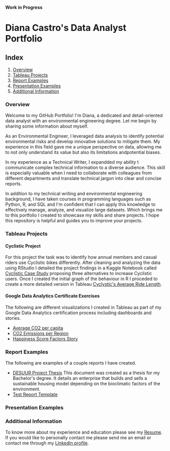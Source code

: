 **Work in Progress**
# Diana Castro's Data Analyst Portfolio
## Index
1. [Overview](https://github.com/Diana-Castro/diana-castro.github.io/blob/main/README.md#overview)
3. [Tableau Projects](https://github.com/Diana-Castro/diana-castro.github.io/blob/main/README.md#tableau-projects)
4. [Report Examples](https://github.com/Diana-Castro/diana-castro.github.io/blob/main/README.md#report-rxamples)
5. [Presentation Examples](https://github.com/Diana-Castro/diana-castro.github.io/blob/main/README.md#presentation-examples)
6. [Additional Information](https://github.com/Diana-Castro/diana-castro.github.io/blob/main/README.md#additional-information)
### Overview
Welcome to my GitHub Portfolio! I'm Diana, a dedicated and detail-oriented data analyst with an environmental engineering degree. Let me begin by sharing some information about myself. 

As an Environmental Engineer, I leveraged data analysis to identify potential environmental risks and develop innovative solutions to mitigate them. My experience in this field gave me a unique perspective on data, allowing me to not only understand its value but also its limitations andpotential biases.

In my experience as a Technical Writer, I expandded my ability t communicate complex technical information to a diverse audience. This skill is especially valuable when I need to collaborate with colleagues from different departments and translate technical jargon into clear and concise reports.

In addition to my technical writing and environmental engineering background, I have taken courses in programming languages such as Python, R, and SQL and I'm confident that I can apply this knowledge to effectively manage, analyze, and visualize large datasets. Which brings me to this portfolio I created to showcase my skills and share projects. I hope this repository is helpful and guides you to improve your projects.

### Tableau Projects

#### Cyclistic Project

For this project the task was to identify how annual members and casual riders use Cyclistic bikes differently. After cleaning and analyzing the data using RStudio I detailed the project findings in a Kaggle Notebook called [Cyclistic Case Study](https://www.kaggle.com/code/dianacastroa/cyclistic-case-study) proposing three alternatives to increase Cyclistic users. Once I created the initial graph of the behaviour in R I proceded to create a more detailed version in Tableau [Cyclystic's Average Ride Length](https://public.tableau.com/app/profile/diana.castro3685/viz/Cyclisticsaverageridelength/Dashboard1).

#### Google Data Analytics Certificate Exercises

The following are different visualizations I created in Tableau as part of my Google Data Analytics certification process including dashboards and stories. 
* [Average CO2 per capita](https://public.tableau.com/app/profile/diana.castro3685/viz/Exercise2GACertificate/Dashboard1)
* [CO2 Emissions per Region](https://public.tableau.com/app/profile/diana.castro3685/viz/PerCapitaCO2Emissions_16815108930350/Sheet1)
* [Happiness Score Factors Story](https://public.tableau.com/app/profile/diana.castro3685/viz/HappinessScatterPlotsfromGoogle/Dashboard1)

### Report Examples

The following are examples of a couple reports I have created. 
 * [DESUUR Project Thesis](https://github.com/Diana-Castro/diana-castro.github.io/blob/main/DESUUR_Spanish_Report.pdf)
This document was created as a thesis for my Bachelor's degree. It details an enterprise that builds and sells a sustainable housing model depending on the bioclimatic factors of the environment.
 * [Test Report Template](https://github.com/Diana-Castro/diana-castro.github.io/blob/main/Template%20Report%20-%20%23%23%23%20SW%23%23%23%20App.pdf)

### Presentation Examples 

### Additional Information
To know more about my experience and education please see my [Resume](https://github.com/Diana-Castro/diana-castro.github.io/blob/main/Diana_Castro_Resume.pdf). 
If you would like to personally contact me please send me an email or contact me through my [LinkedIn profile](https://www.linkedin.com/in/diana-castro-a2a87a1b0/).
